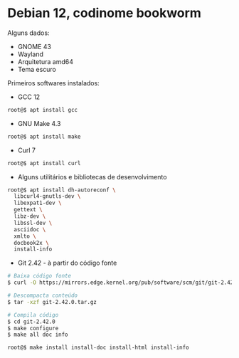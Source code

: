Debian 12, codinome bookworm
============================

Alguns dados:

* GNOME 43
* Wayland
* Arquitetura amd64
* Tema escuro

Primeiros softwares instalados:

* GCC 12
```sh
root@$ apt install gcc
```

* GNU Make 4.3
```sh
root@$ apt install make
```

* Curl 7
```sh
root@$ apt install curl
```

* Alguns utilitários e bibliotecas de desenvolvimento
```sh
root@$ apt install dh-autoreconf \
  libcurl4-gnutls-dev \
  libexpat1-dev \
  gettext \
  libz-dev \
  libssl-dev \
  asciidoc \
  xmlto \
  docbook2x \
  install-info
```

* Git 2.42 - à partir do código fonte
```sh
# Baixa código fonte
$ curl -O https://mirrors.edge.kernel.org/pub/software/scm/git/git-2.42.0.tar.gz

# Descompacta conteúdo
$ tar -xzf git-2.42.0.tar.gz

# Compila código
$ cd git-2.42.0
$ make configure
$ make all doc info

root@$ make install install-doc install-html install-info
```